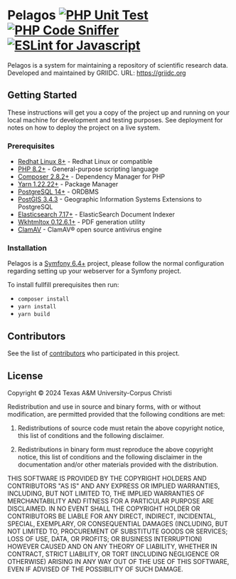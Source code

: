 # Pelagos [![PHP Unit Test](https://github.com/griidc/pelagos/actions/workflows/phpunit.yml/badge.svg)](https://github.com/griidc/pelagos/actions/workflows/phpunit.yml) [![PHP Code Sniffer](https://github.com/griidc/pelagos/actions/workflows/phpcs.yml/badge.svg)](https://github.com/griidc/pelagos/actions/workflows/phpcs.yml) [![ESLint for Javascript](https://github.com/griidc/pelagos/actions/workflows/eslint.yml/badge.svg)](https://github.com/griidc/pelagos/actions/workflows/eslint.yml)

Pelagos is a system for maintaining a repository of scientific research data.
Developed and maintained by GRIIDC.
URL: https://griidc.org
## Getting Started

These instructions will get you a copy of the project up and running on your local machine for development and testing purposes. See deployment for notes on how to deploy the project on a live system.

### Prerequisites

* [Redhat Linux 8+](https://www.redhat.com/) - Redhat Linux or compatible
* [PHP 8.2+](http://php.net/docs.php) - General-purpose scripting language
* [Composer 2.8.2+](https://getcomposer.org/) - Dependency Manager for PHP
* [Yarn 1.22.22+](https://yarnpkg.com/en/) - Package Manager
* [PostgreSQL 14+](https://www.postgresql.org) - ORDBMS
* [PostGIS 3.4.3](https://www.postgis.net/) - Geographic Information Systems Extensions to PostgreSQL
* [Elasticsearch 7.17+](https://www.elastic.co/products/elasticsearch) - ElasticSearch Document Indexer
* [Wkhtmltox 0.12.6.1+](https://wkhtmltopdf.org/) - PDF generation utility
* [ClamAV](https://www.clamav.net) - ClamAV® open source antivirus engine

### Installation

Pelagos is a [Symfony 6.4+](https://symfony.com) project, please follow the normal configuration regarding setting up your webserver for a Symfony project.

To install fullfill prerequisites then run:
* `composer install`
* `yarn install`
* `yarn build`

## Contributors

See the list of [contributors](https://github.com/griidc/pelagos/contributors) who participated in this project.

## License
Copyright © 2024 Texas A&M University-Corpus Christi

Redistribution and use in source and binary forms, with or without modification,
are permitted provided that the following conditions are met:

1. Redistributions of source code must retain the above copyright notice, this
list of conditions and the following disclaimer.

2. Redistributions in binary form must reproduce the above copyright notice,
this list of conditions and the following disclaimer in the documentation and/or
other materials provided with the distribution.

THIS SOFTWARE IS PROVIDED BY THE COPYRIGHT HOLDERS AND CONTRIBUTORS "AS IS" AND
ANY EXPRESS OR IMPLIED WARRANTIES, INCLUDING, BUT NOT LIMITED TO, THE IMPLIED
WARRANTIES OF MERCHANTABILITY AND FITNESS FOR A PARTICULAR PURPOSE ARE
DISCLAIMED. IN NO EVENT SHALL THE COPYRIGHT HOLDER OR CONTRIBUTORS BE LIABLE FOR
ANY DIRECT, INDIRECT, INCIDENTAL, SPECIAL, EXEMPLARY, OR CONSEQUENTIAL DAMAGES
(INCLUDING, BUT NOT LIMITED TO, PROCUREMENT OF SUBSTITUTE GOODS OR SERVICES;
LOSS OF USE, DATA, OR PROFITS; OR BUSINESS INTERRUPTION) HOWEVER CAUSED AND ON
ANY THEORY OF LIABILITY, WHETHER IN CONTRACT, STRICT LIABILITY, OR TORT
(INCLUDING NEGLIGENCE OR OTHERWISE) ARISING IN ANY WAY OUT OF THE USE OF THIS
SOFTWARE, EVEN IF ADVISED OF THE POSSIBILITY OF SUCH DAMAGE.
